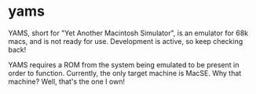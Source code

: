 # yams
YAMS, short for "Yet Another Macintosh Simulator", is an emulator for 68k macs, and is not ready for use. Development is active, so keep checking back!

YAMS requires a ROM from the system being emulated to be present in order to function. Currently, the only target machine is MacSE. Why that machine? Well, that's the one I own!
